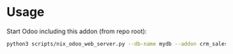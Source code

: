 # Usage

Start Odoo including this addon (from repo root):

```bash
python3 scripts/nix_odoo_web_server.py --db-name mydb --addon crm_salesperson_planner_sale
```
